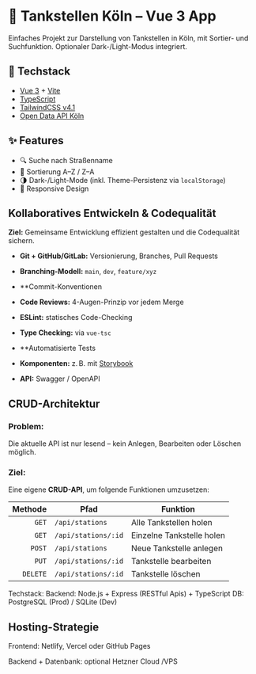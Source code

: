 # 🚗 Tankstellen Köln – Vue 3 App

Einfaches Projekt zur Darstellung von Tankstellen in Köln, mit Sortier- und Suchfunktion. Optionaler Dark-/Light-Modus integriert.

## 🔧 Techstack

- [Vue 3](https://vuejs.org/) + [Vite](https://vitejs.dev/)
- [TypeScript](https://www.typescriptlang.org/)
- [TailwindCSS v4.1](https://tailwindcss.com/)
- [Open Data API Köln](https://offenedaten-koeln.de/dataset/tankstellen-koeln)

## ✨ Features

- 🔍 Suche nach Straßenname
- 🔀 Sortierung A–Z / Z–A
- 🌗 Dark-/Light-Mode (inkl. Theme-Persistenz via `localStorage`)
- 🎯 Responsive Design


## Kollaboratives Entwickeln & Codequalität

**Ziel:** Gemeinsame Entwicklung effizient gestalten und die Codequalität sichern.


- **Git + GitHub/GitLab:** Versionierung, Branches, Pull Requests
- **Branching-Modell:** `main`, `dev`, `feature/xyz`
- **Commit-Konventionen
- **Code Reviews:** 4-Augen-Prinzip vor jedem Merge

- **ESLint:** statisches Code-Checking
- **Type Checking:** via `vue-tsc`
- **Automatisierte Tests

- **Komponenten:** z. B. mit [Storybook](https://storybook.js.org/)
- **API:** Swagger / OpenAPI 

## CRUD-Architektur

### Problem:

Die aktuelle API ist nur lesend – kein Anlegen, Bearbeiten oder Löschen möglich.

### Ziel:

Eine eigene **CRUD-API**, um folgende Funktionen umzusetzen:

| Methode | Pfad                | Funktion                   |
|--------:|---------------------|-----------------------------|
| `GET`   | `/api/stations`     | Alle Tankstellen holen     |
| `GET`   | `/api/stations/:id` | Einzelne Tankstelle holen  |
| `POST`  | `/api/stations`     | Neue Tankstelle anlegen    |
| `PUT`   | `/api/stations/:id` | Tankstelle bearbeiten      |
| `DELETE`| `/api/stations/:id` | Tankstelle löschen         |


Techstack:
Backend: Node.js + Express (RESTful Apis) + TypeScript
DB: PostgreSQL (Prod) / SQLite (Dev)


## Hosting-Strategie

Frontend:
Netlify, Vercel oder GitHub Pages

Backend + Datenbank: 
optional Hetzner Cloud /VPS


